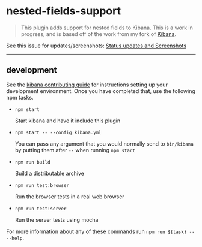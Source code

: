 # nested-fields-support

> This plugin adds support for nested fields to Kibana. This is a work in progress, and is based off of the 
work from my fork of [Kibana](https://github.com/homeaway/kibana).

See this issue for updates/screenshots: [Status updates and Screenshots](https://github.com/ppadovani/KibanaNestedSupportPlugin/issues/8)

---

## development

See the [kibana contributing guide](https://github.com/elastic/kibana/blob/master/CONTRIBUTING.md) for instructions setting up your development environment. Once you have completed that, use the following npm tasks.

  - `npm start`

    Start kibana and have it include this plugin

  - `npm start -- --config kibana.yml`

    You can pass any argument that you would normally send to `bin/kibana` by putting them after `--` when running `npm start`

  - `npm run build`

    Build a distributable archive

  - `npm run test:browser`

    Run the browser tests in a real web browser

  - `npm run test:server`

    Run the server tests using mocha

For more information about any of these commands run `npm run ${task} -- --help`.

